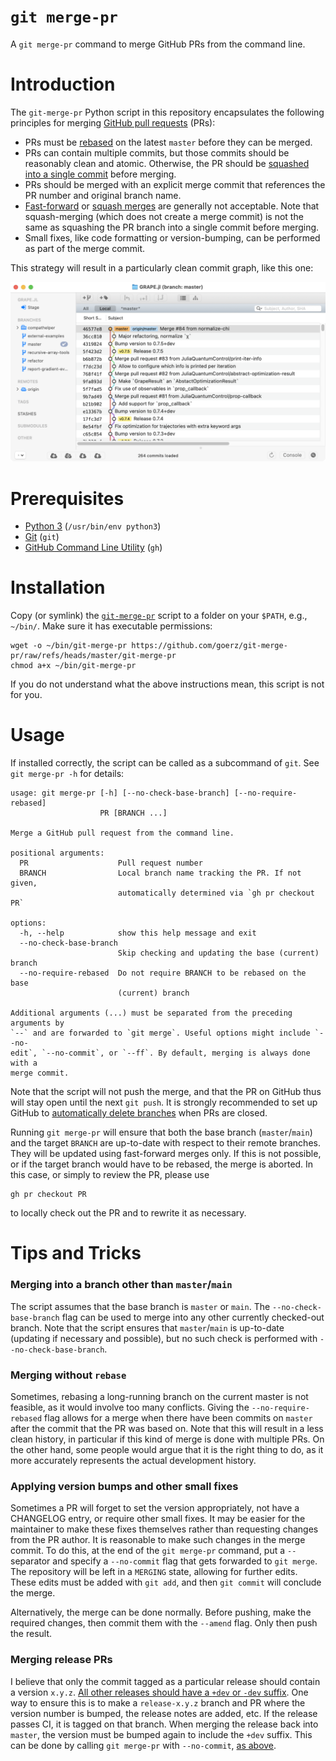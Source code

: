 # `git merge-pr`

A `git merge-pr` command to merge GitHub PRs from the command line.

# Introduction

The `git-merge-pr` Python script in this repository encapsulates the following principles for merging [GitHub pull requests](https://docs.github.com/en/pull-requests/collaborating-with-pull-requests/proposing-changes-to-your-work-with-pull-requests/about-pull-requests) (PRs):

* PRs must be [rebased](https://git-scm.com/book/en/v2/Git-Branching-Rebasing) on the latest `master` before they can be merged.
* PRs can contain multiple commits, but those commits should be reasonably clean and atomic. Otherwise, the PR should be [squashed into a single commit](https://stackoverflow.com/questions/5189560/how-do-i-squash-my-last-n-commits-together) before merging.
* PRs should be merged with an explicit merge commit that references the PR number and original branch name.
* [Fast-forward](https://docs.github.com/en/pull-requests/collaborating-with-pull-requests/incorporating-changes-from-a-pull-request/about-pull-request-merges#rebase-and-merge-your-commits) or [squash merges](https://docs.github.com/en/pull-requests/collaborating-with-pull-requests/incorporating-changes-from-a-pull-request/about-pull-request-merges#squash-and-merge-your-commits) are generally not acceptable. Note that squash-merging (which does not create a merge commit) is not the same as squashing the PR branch into a single commit before merging.
* Small fixes, like code formatting or version-bumping, can be performed as part of the merge commit.

This strategy will result in a particularly clean commit graph, like this one:

![Example for a clean git graph](git-graph.png)


# Prerequisites

* [Python 3](https://www.python.org) (`/usr/bin/env python3`)
* [Git](https://git-scm.com) (`git`)
* [GitHub Command Line Utility](https://cli.github.com) (`gh`)


# Installation

Copy (or symlink) the [`git-merge-pr`](https://github.com/goerz/git-merge-pr/raw/refs/heads/master/git-merge-pr) script to a folder on your `$PATH`, e.g., `~/bin/`. Make sure it has executable permissions:

```
wget -o ~/bin/git-merge-pr https://github.com/goerz/git-merge-pr/raw/refs/heads/master/git-merge-pr
chmod a+x ~/bin/git-merge-pr
```

If you do not understand what the above instructions mean, this script is not for you.


# Usage

If installed correctly, the script can be called as a subcommand of `git`. See `git merge-pr -h` for details:

```
usage: git merge-pr [-h] [--no-check-base-branch] [--no-require-rebased]
                    PR [BRANCH ...]

Merge a GitHub pull request from the command line.

positional arguments:
  PR                    Pull request number
  BRANCH                Local branch name tracking the PR. If not given,
                        automatically determined via `gh pr checkout PR`

options:
  -h, --help            show this help message and exit
  --no-check-base-branch
                        Skip checking and updating the base (current) branch
  --no-require-rebased  Do not require BRANCH to be rebased on the base
                        (current) branch

Additional arguments (...) must be separated from the preceding arguments by
`--` and are forwarded to `git merge`. Useful options might include `--no-
edit`, `--no-commit`, or `--ff`. By default, merging is always done with a
merge commit.
```

Note that the script will not push the merge, and that the PR on GitHub thus will stay open until the next `git push`. It is strongly recommended to set up GitHub to [automatically delete branches](https://docs.github.com/en/repositories/configuring-branches-and-merges-in-your-repository/configuring-pull-request-merges/managing-the-automatic-deletion-of-branches) when PRs are closed.

Running `git merge-pr` will ensure that both the base branch (`master`/`main`) and the target `BRANCH` are up-to-date with respect to their remote branches. They will be updated using fast-forward merges only. If this is not possible, or if the target branch would have to be rebased, the merge is aborted. In this case, or simply to review the PR, please use

```
gh pr checkout PR
```

to locally check out the PR and to rewrite it as necessary.


# Tips and Tricks

### Merging into a branch other than `master`/`main`

The script assumes that the base branch is `master` or `main`. The `--no-check-base-branch` flag can be used to merge into any other currently checked-out branch. Note that the script ensures that `master`/`main` is up-to-date (updating if necessary and possible), but no such check is performed with `--no-check-base-branch`.


### Merging without `rebase`

Sometimes, rebasing a long-running branch on the current master is not feasible, as it would involve too many conflicts. Giving the `--no-require-rebased` flag allows for a merge when there have been commits on `master` after the commit that the PR was based on. Note that this will result in a less clean history, in particular if this kind of merge is done with multiple PRs. On the other hand, some people would argue that it is the right thing to do, as it more accurately represents the actual development history.


### Applying version bumps and other small fixes

Sometimes a PR will forget to set the version appropriately, not have a CHANGELOG entry, or require other small fixes. It may be easier for the maintainer to make these fixes themselves rather than requesting changes from the PR author. It is reasonable to make such changes in the merge commit. To do this, at the end of the `git merge-pr` command, put a `--` separator and specify a `--no-commit` flag that gets forwarded to `git merge`. The repository will be left in a `MERGING` state, allowing for further edits. These edits must be added with `git add`, and then `git commit` will conclude the merge.

Alternatively, the merge can be done normally. Before pushing, make the required changes, then commit them with the `--amend` flag. Only then push the result.


### Merging release PRs

I believe that only the commit tagged as a particular release should contain a version `x.y.z`. [All other releases should have a `+dev` or `-dev` suffix](https://michaelgoerz.net/notes/inter-release-versioning-recommendations.html). One way to ensure this is to make a `release-x.y.z` branch and PR where the version number is bumped, the release notes are added, etc. If the release passes CI, it is tagged on that branch. When merging the release back into `master`, the version must be bumped again to include the `+dev` suffix. This can be done by calling `git merge-pr` with `--no-commit`, [as above](#applying-version-bumps-and-other-small-fixes).
